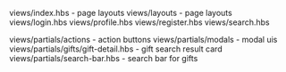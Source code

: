 views/index.hbs            - page layouts
views/layouts              - page layouts
views/login.hbs
views/profile.hbs
views/register.hbs
views/search.hbs


views/partials/actions                          - action buttons
views/partials/modals                           - modal uis
views/partials/gifts/gift-detail.hbs            - gift search result card
views/partials/search-bar.hbs                   - search bar for gifts
